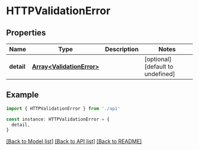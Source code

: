 # HTTPValidationError

## Properties

| Name       | Type                                                   | Description | Notes                             |
| ---------- | ------------------------------------------------------ | ----------- | --------------------------------- |
| **detail** | [**Array&lt;ValidationError&gt;**](ValidationError.md) |             | [optional] [default to undefined] |

## Example

```typescript
import { HTTPValidationError } from './api'

const instance: HTTPValidationError = {
  detail,
}
```

[[Back to Model list]](../README.md#documentation-for-models) [[Back to API list]](../README.md#documentation-for-api-endpoints) [[Back to README]](../README.md)
